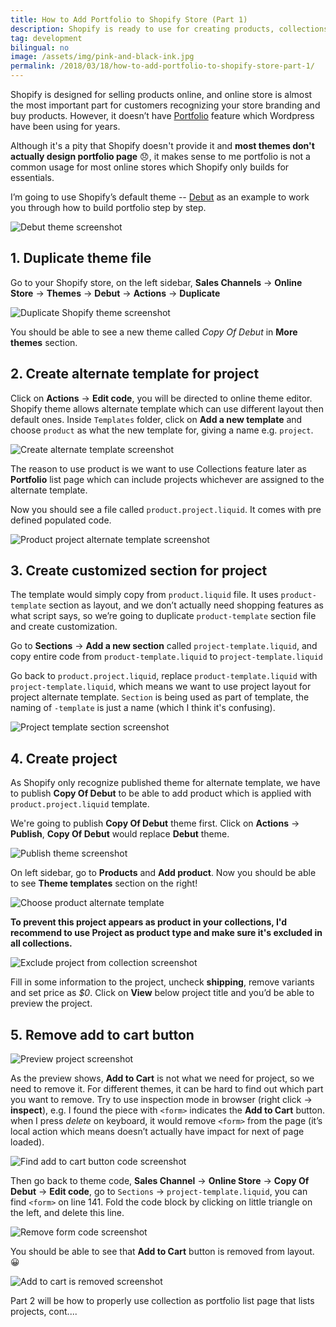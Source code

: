 ```yaml
---
title: How to Add Portfolio to Shopify Store (Part 1)
description: Shopify is ready to use for creating products, collections, but it doesn’t have portfolio feature comparing with Wordpress. I explored extending features from existing theme, and hope this general strategy helps you. 
tag: development
bilingual: no
image: /assets/img/pink-and-black-ink.jpg
permalink: /2018/03/18/how-to-add-portfolio-to-shopify-store-part-1/
---
```


Shopify is designed for selling products online, and online store is almost the most important part for customers
recognizing your store branding and buy products. However,
it doesn’t have [Portfolio](https://en.support.wordpress.com/portfolios/) feature which Wordpress
have been using for years.

Although it's a pity that Shopify doesn't provide it and **most themes don't actually design portfolio page** :disappointed:,
it makes sense to me portfolio is not a common usage for most online stores which Shopify only builds for essentials.

I’m going to use Shopify’s default theme -- [Debut](https://themes.shopify.com/themes/debut/styles/default) as an example to work you through how to build portfolio step by step.

![Debut theme screenshot](/assets/img/debut-theme-screenshot.png)

## 1. Duplicate theme file

Go to your Shopify store, on the left sidebar, **Sales Channels** -> **Online Store** -> **Themes** -> **Debut**
-> **Actions** -> **Duplicate**

![Duplicate Shopify theme screenshot](/assets/img/duplicate-shopify-theme-screenshot.png)

You should be able to see a new theme called *Copy Of Debut* in **More themes** section.

## 2. Create alternate template for project

Click on **Actions** -> **Edit code**, you will be directed to online theme editor. Shopify theme allows alternate template
which can use different layout then default ones. Inside `Templates` folder,
click on **Add a new template** and choose `product` as what the new template for, giving a name e.g. `project`.

![Create alternate template screenshot](/assets/img/create-alternate-template-screenshot.png)

The reason to use product is we want to use Collections feature later as **Portfolio** list page which can include
projects whichever are assigned to the alternate template.

Now you should see a file called `product.project.liquid`. It comes with pre defined populated code.

![Product project alternate template screenshot](/assets/img/product-project-alternate-template-screenshot.png)

## 3. Create customized section for project

The template would simply copy from `product.liquid` file. It uses `product-template` section as layout,
and we don’t actually need shopping features as what script says,
so we’re going to duplicate `product-template` section file and create customization.

Go to **Sections** -> **Add a new section** called `project-template.liquid`,
and copy entire code from `product-template.liquid` to `project-template.liquid`

Go back to `product.project.liquid`, replace `product-template.liquid` with `project-template.liquid`,
which means we want to use project layout for project alternate template. `Section` is being used as part of template,
the naming of `-template` is just a name (which I think it's confusing).

![Project template section screenshot](/assets/img/project-template-section-screenshot.png)

## 4. Create project

As Shopify only recognize published theme for alternate template, we have to publish **Copy Of Debut** to be able to
add product which is applied with `product.project.liquid` template.

We're going to publish **Copy Of Debut** theme first. Click on **Actions** -> **Publish**,
**Copy Of Debut** would replace **Debut** theme.

![Publish theme screenshot](/assets/img/publish-theme-screenshot.png)

On left sidebar, go to **Products** and **Add product**. Now you should be able to see **Theme templates** section
on the right!

![Choose product alternate template](/assets/img/choose-product-alternate-template.png)

**To prevent this project appears as product in your collections,
I'd recommend to use Project as product type and make sure it's excluded in all collections.**

![Exclude project from collection screenshot](/assets/img/exclude-project-from-collection-screenshot.png)

Fill in some information to the project, uncheck **shipping**, remove variants and set price as *$0*.
Click on **View** below project title and you’d be able to preview the project.

## 5. Remove add to cart button

![Preview project screenshot](/assets/img/preview-project-screenshot.png)

As the preview shows, **Add to Cart** is not what we need for project, so we need to remove it.
For different themes, it can be hard to find out which part you want to remove.
Try to use inspection mode in browser (right click -> **inspect**), e.g. I found the piece with `<form>` indicates the **Add to Cart** button.
when I press *delete* on keyboard, it would remove `<form>` from the
page (it’s local action which means doesn’t actually have impact for next of page loaded).

![Find add to cart button code screenshot](/assets/img/find-add-to-cart-button-code-screenshot.png)

Then go back to theme code, **Sales Channel** -> **Online Store** -> **Copy Of Debut** -> **Edit code**,
go to `Sections` -> `project-template.liquid`, you can find `<form>` on line 141.
Fold the code block by clicking on little triangle on the left, and delete this line.

![Remove form code screenshot](/assets/img/remove-form-code-screenshot.png)

You should be able to see that **Add to Cart** button is removed from layout. :grinning:

![Add to cart is removed screenshot](/assets/img/add-to-cart-is-removed-screenshot.png)

Part 2 will be how to properly use collection as portfolio list page that lists projects, cont....
